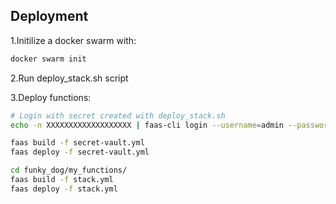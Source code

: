 ## Deployment

1.Initilize a docker swarm with:

```bash
docker swarm init
```

2.Run deploy_stack.sh script

3.Deploy functions:

```bash
# Login with secret created with deploy_stack.sh
echo -n XXXXXXXXXXXXXXXXXXX | faas-cli login --username=admin --password-stdin

faas build -f secret-vault.yml
faas deploy -f secret-vault.yml

cd funky_dog/my_functions/
faas build -f stack.yml
faas deploy -f stack.yml
```
